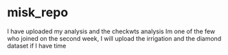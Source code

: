 # misk_repo
I have uploaded my analysis and the checkwts analysis
Im one of the few who joined on the second week, I will upload the irrigation and the diamond dataset if I have time
